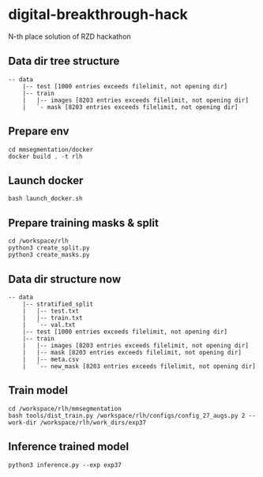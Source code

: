 # digital-breakthrough-hack
N-th place solution of RZD hackathon

## Data dir tree structure
```
-- data
    |-- test [1000 entries exceeds filelimit, not opening dir]
    |-- train
    |   |-- images [8203 entries exceeds filelimit, not opening dir]
    |   `- mask [8203 entries exceeds filelimit, not opening dir]
```

## Prepare env
``` 
cd mmsegmentation/docker
docker build . -t rlh
```

## Launch docker
```
bash launch_docker.sh
```

## Prepare training masks & split
```
cd /workspace/rlh
python3 create_split.py
python3 create_masks.py
```

## Data dir structure now

```
-- data
    |-- stratified_split
    |   |-- test.txt
    |   |-- train.txt
    |   `-- val.txt
    |-- test [1000 entries exceeds filelimit, not opening dir]
    |-- train
    |   |-- images [8203 entries exceeds filelimit, not opening dir]
    |   |-- mask [8203 entries exceeds filelimit, not opening dir]
    |   |-- meta.csv
    |   `-- new_mask [8203 entries exceeds filelimit, not opening dir]
```


## Train model

```
cd /workspace/rlh/mmsegmentation
bash tools/dist_train.py /workspace/rlh/configs/config_27_augs.py 2 --work-dir /workspace/rlh/work_dirs/exp37
```

## Inference trained model
```
python3 inference.py --exp exp37
```
